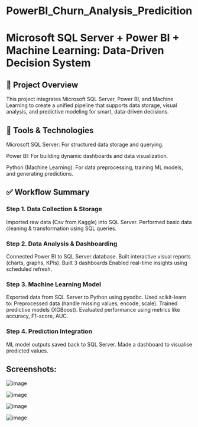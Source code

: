 # PowerBI_Churn_Analysis_Predicition

# Microsoft SQL Server + Power BI + Machine Learning: Data-Driven Decision System

## 📌 Project Overview
This project integrates Microsoft SQL Server, Power BI, and Machine Learning to create a unified pipeline that supports data storage, visual analysis, and predictive modeling for smart, data-driven decisions.

## 🔧 Tools & Technologies
Microsoft SQL Server: For structured data storage and querying.

Power BI: For building dynamic dashboards and data visualization.

Python (Machine Learning): For data preprocessing, training ML models, and generating predictions.

## ✅ Workflow Summary
### Step 1. Data Collection & Storage
Imported raw data (Csv from Kaggle) into SQL Server.
Performed basic data cleaning & transformation using SQL queries.

### Step 2. Data Analysis & Dashboarding
Connected Power BI to SQL Server database.
Built interactive visual reports (charts, graphs, KPIs).
Built 3 dashboards
Enabled real-time insights using scheduled refresh.

### Step 3. Machine Learning Model
Exported data from SQL Server to Python using pyodbc.
Used scikit-learn to:
Preprocessed data (handle missing values, encode, scale).
Trained predictive models (XGBoost).
Evaluated performance using metrics like accuracy, F1-score, AUC.

### Step 4. Prediction Integration
ML model outputs saved back to SQL Server.
Made a dashboard to visualise predicted values.


## Screenshots:

![image](https://github.com/user-attachments/assets/df89e614-079e-4432-b456-5e8cf9ebe14f)

![image](https://github.com/user-attachments/assets/feeff6f0-2992-48ab-b8c4-cce7ebf3d1c1)

![image](https://github.com/user-attachments/assets/f3383e0d-28e6-4165-9a07-224a6236389d)

![image](https://github.com/user-attachments/assets/57d62809-01a5-4349-8af8-2f2cd3125bf5)




